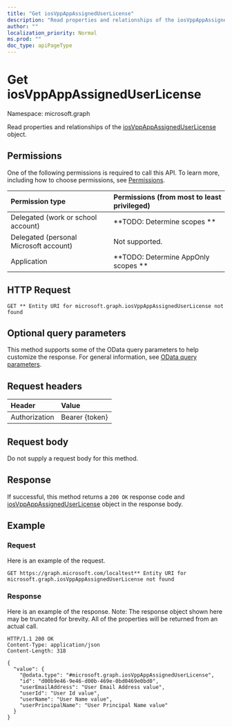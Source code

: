 ```yaml
---
title: "Get iosVppAppAssignedUserLicense"
description: "Read properties and relationships of the iosVppAppAssignedUserLicense object."
author: ""
localization_priority: Normal
ms.prod: ""
doc_type: apiPageType
---
```


# Get iosVppAppAssignedUserLicense

Namespace: microsoft.graph

Read properties and relationships of the [iosVppAppAssignedUserLicense](../resources/iosvppappassigneduserlicense.md) object.

## Permissions
One of the following permissions is required to call this API. To learn more, including how to choose permissions, see [Permissions](/concepts/permissions-reference.md).

|Permission type|Permissions (from most to least privileged)|
|:---|:---|
|Delegated (work or school account)|**TODO: Determine scopes **|
|Delegated (personal Microsoft account)|Not supported.|
|Application|**TODO: Determine AppOnly scopes **|

## HTTP Request
<!-- {
  "blockType": "ignored"
}
-->
``` http
GET ** Entity URI for microsoft.graph.iosVppAppAssignedUserLicense not found
```

## Optional query parameters
This method supports some of the OData query parameters to help customize the response. For general information, see [OData query parameters](/graph/query-parameters).

## Request headers
|Header|Value|
|:---|:---|
|Authorization|Bearer {token}|

## Request body
Do not supply a request body for this method.

## Response
If successful, this method returns a `200 OK` response code and [iosVppAppAssignedUserLicense](../resources/iosvppappassigneduserlicense.md) object in the response body.

## Example

### Request
Here is an example of the request.
<!-- {
  "blockType": "request",
  "name": "get_iosvppappassigneduserlicense"
}
-->
``` http
GET https://graph.microsoft.com/localtest** Entity URI for microsoft.graph.iosVppAppAssignedUserLicense not found
```

### Response
Here is an example of the response. Note: The response object shown here may be truncated for brevity. All of the properties will be returned from an actual call.
<!-- {
  "blockType": "response",
  "truncated": true,
  "@odata.type": "microsoft.graph.iosVppAppAssignedUserLicense"
}
-->
``` http
HTTP/1.1 200 OK
Content-Type: application/json
Content-Length: 318

{
  "value": {
    "@odata.type": "#microsoft.graph.iosVppAppAssignedUserLicense",
    "id": "d00b9e46-9e46-d00b-469e-0bd0469e0bd0",
    "userEmailAddress": "User Email Address value",
    "userId": "User Id value",
    "userName": "User Name value",
    "userPrincipalName": "User Principal Name value"
  }
}
```

